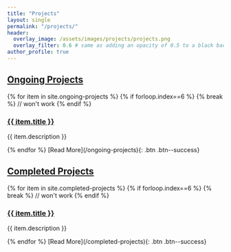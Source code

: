 ```yaml
---
title: "Projects"
layout: single
permalink: "/projects/"
header:
  overlay_image: /assets/images/projects/projects.png
  overlay_filter: 0.6 # same as adding an opacity of 0.5 to a black background
author_profile: true
---
```




<!-- We will keep adding new projects on this page. -->
<!-- Over the years, we have been able to venture into quite a variety of projects-topics. We present a few of them here. -->

<!-- You may click on the subheadings to view the entire list. -->

## [Ongoing Projects](/ongoing-projects)
{% for item in site.ongoing-projects %}
  {% if forloop.index==6 %}
  {% break %} // won't work
  {% endif %}
  <h3><a href="{{ item.url }}">{{ item.title }}</a></h3>
  <p>{{ item.description }}</p>
{% endfor %}
[Read More](/ongoing-projects){: .btn .btn--success}

## [Completed Projects](/completed-projects)
{% for item in site.completed-projects %}
  {% if forloop.index==6 %}
  {% break %} // won't work
  {% endif %}
  <h3><a href="{{ item.url }}">{{ item.title }}</a></h3>
  <p>{{ item.description }}</p>
{% endfor %}
[Read More](/completed-projects){: .btn .btn--success}

